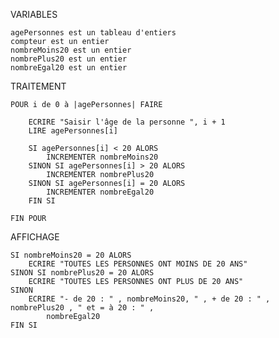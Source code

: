 ﻿VARIABLES

	agePersonnes est un tableau d'entiers
	compteur est un entier
	nombreMoins20 est un entier
	nombrePlus20 est un entier
	nombreEgal20 est un entier

TRAITEMENT

	POUR i de 0 à |agePersonnes| FAIRE

		ECRIRE "Saisir l'âge de la personne ", i + 1
		LIRE agePersonnes[i]

		SI agePersonnes[i] < 20 ALORS
			INCREMENTER nombreMoins20
		SINON SI agePersonnes[i] > 20 ALORS
			INCREMENTER nombrePlus20
		SINON SI agePersonnes[i] = 20 ALORS
			INCREMENTER nombreEgal20
		FIN SI

	FIN POUR	

AFFICHAGE

	SI nombreMoins20 = 20 ALORS
		ECRIRE "TOUTES LES PERSONNES ONT MOINS DE 20 ANS"
	SINON SI nombrePlus20 = 20 ALORS
		ECRIRE "TOUTES LES PERSONNES ONT PLUS DE 20 ANS"
	SINON
		ECRIRE "- de 20 : " , nombreMoins20, " , + de 20 : " , nombrePlus20 , " et = à 20 : " , 
			nombreEgal20
	FIN SI
